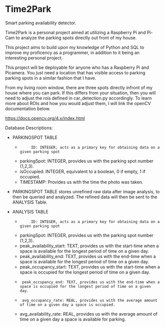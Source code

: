 # Time2Park
 Smart parking availability detector. 

Time2Park is a personal project aimed at utilizing a Raspberry Pi and Pi-Cam 
to analyze the parking spots directly out front of my house. 

This project aims to build upon my knowledge of Python and SQL to improve my proficency as a programmer, in addition to it being an interesting personal project. 

This project will be deployable for anyone who has a Raspberry Pi and Picamera. You just need a location that has visible access to parking parking spots in a similar fashion that I have. 

From my living room window, there are three spots directly infront of my house where you can park. If this differs from your situation, then you will need to adjust the rois defined in car_detection.py accordingly. To learn more about ROIs and how you would adjust them, I will link the openCV documentation below.

https://docs.opencv.org/4.x/index.html


Database Descriptions:

- PARKINGSPOT TABLE
  -          ID: INTEGER, acts as a primary key for obtaining data on a given parking spot
  - parkingSpot: INTEGER, provides us with the parking spot number (1,2,3).
  -  isOccupied: INTEGER, equivalent to a boolean, 0 if empty, 1 if occupied.
  -   TIMESTAMP: Provides us with the time the photo was taken.
- PARKINGSPOT TABLE stores unrefined raw data after image analysis, to then be queried and analyzed. The refined
  data will then be sent to the ANALYSIS Table.

- ANALYSIS TABLE
  -          ID: INTEGER, acts as a primary key for obtaining data on a given parking spot
  - parkingSpot: INTEGER, provides us with the parking spot number (1,2,3).
  - peak_availability_start: TEXT, provides us with the start-time when a space is available for the longest period of time on a given day.
  -   peak_availability_end: TEXT, provides us with the end-time when a space is available for the longest period of time on a given day.
  -    peak_occupancy_start: TEXT, provides us with the start-time when a space is occupied for the longest period of time on a given day.
  -      peak_occupancy_end: TEXT, provides us with the end-time when a space is occupied for the longest period of time on a given day.
  -      avg_occupancy_rate: REAL, provides us with the average amount of time on a given day a space is occupied.
  -   avg_availability_rate: REAL, provides us with the average amount of time on a given day a space is available for parking.

  
